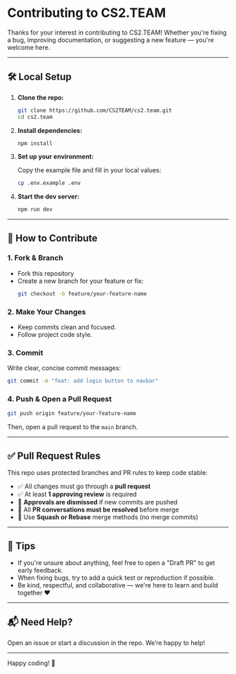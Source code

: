 # Contributing to CS2.TEAM

Thanks for your interest in contributing to CS2.TEAM! Whether you're fixing a bug, improving documentation, or suggesting a new feature — you're welcome here.

---

## 🛠️ Local Setup

1. **Clone the repo:**

   ```bash
   git clone https://github.com/CS2TEAM/cs2.team.git
   cd cs2.team
   ```

2. **Install dependencies:**

   ```bash
   npm install
   ```

3. **Set up your environment:**

   Copy the example file and fill in your local values:

   ```bash
   cp .env.example .env
   ```

4. **Start the dev server:**
   ```bash
   npm run dev
   ```

---

## 🚀 How to Contribute

### 1. Fork & Branch

- Fork this repository
- Create a new branch for your feature or fix:
  ```bash
  git checkout -b feature/your-feature-name
  ```

### 2. Make Your Changes

- Keep commits clean and focused.
- Follow project code style.

### 3. Commit

Write clear, concise commit messages:

```bash
git commit -m "feat: add login button to navbar"
```

### 4. Push & Open a Pull Request

```bash
git push origin feature/your-feature-name
```

Then, open a pull request to the `main` branch.

---

## ✅ Pull Request Rules

This repo uses protected branches and PR rules to keep code stable:

- ✅ All changes must go through a **pull request**
- ✅ At least **1 approving review** is required
- 🔁 **Approvals are dismissed** if new commits are pushed
- 💬 All **PR conversations must be resolved** before merge
- 🔀 Use **Squash or Rebase** merge methods (no merge commits)

---

## 🧠 Tips

- If you're unsure about anything, feel free to open a "Draft PR" to get early feedback.
- When fixing bugs, try to add a quick test or reproduction if possible.
- Be kind, respectful, and collaborative — we're here to learn and build together ❤️

---

## 📬 Need Help?

Open an issue or start a discussion in the repo. We’re happy to help!

---

Happy coding! 🚀

